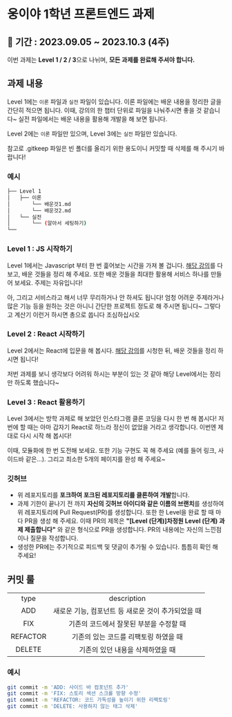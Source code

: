 # 웅이야 1학년 프론트엔드 과제

## 📆 기간 : 2023.09.05 ~ 2023.10.3 (4주)

이번 과제는 **Level 1 / 2 / 3**으로 나뉘며, **모든 과제를 완료해 주셔야 합니다.**

## 과제 내용

Level 1에는 `이론` 파일과 `실전` 파일이 있습니다. 이론 파일에는 배운 내용을 정리한 글을 간단히 적으면 됩니다. 이때, 강의의 한 챕터 단위로 파일을 나눠주시면 좋을 것 같습니다~ 실전 파일에서는 배운 내용을 활용해 개발을 해 보면 됩니다.

Level 2에는 `이론` 파일만 있으며, Level 3에는 `실전` 파일만 있습니다.

참고로 .gitkeep 파일은 빈 폴더를 올리기 위한 용도이니 커밋할 때 삭제를 해 주시기 바랍니다!

### 예시

```bash
├── Level 1
│   ├── 이론
│       └── 배운것1.md
│       └── 배운것2.md
│   └── 실전
│       └── (알아서 세팅하기)
└──
```

### Level 1 : JS 시작하기

Level 1에서는 Javascript 부터 한 번 흝어보는 시간을 가져 볼 겁니다.
[해당 강의](https://nomadcoders.co/javascript-for-beginners)를 다 보고, 배운 것들을 정리 해 주세요. 또한 배운 것들을 최대한 활용해 서비스 하나를 만들어 보세요. 주제는 자유입니다!

아, 그리고 서비스라고 해서 너무 무리하거나 안 하셔도 됩니다! 엄청 어려운 주제라거나 많은 기능 등을 원하는 것은 아니니 간단한 프로젝트 정도로 해 주시면 됩니다~ 그렇다고 계산기 이런거 하시면 총으로 쏩니다 조심하십시오

### Level 2 : React 시작하기

Level 2에서는 React에 입문을 해 봅시다.
[해당 강의](https://nomadcoders.co/react-for-beginners)를 시청한 뒤, 배운 것들을 정리 하시면 됩니다!

저번 과제를 보니 생각보다 어려워 하시는 부분이 있는 것 같아 해당 Level에서는 정리만 하도록 했습니다~

### Level 3 : React 활용하기

Level 3에서는 방학 과제로 해 보았던 인스타그램 클론 코딩을 다시 한 번 해 봅시다! 저번에 할 때는 아마 갑자기 React로 하느라 정신이 없었을 거라고 생각합니다. 이번엔 제대로 다시 시작 해 봅시다!

이때, 모듈화에 한 번 도전해 보세요. 또한 기능 구현도 꼭 해 주세요 (예를 들어 링크, 사이드바 같은...). 그리고 최소한 5개의 페이지를 완성 해 주세요~

### 깃허브

- 위 레포지토리를 **포크하여 포크된 레포지토리를 클론하여 개발**합니다.
- 과제 기한이 끝나기 전 까지 **자신의 깃허브 아이디와 같은 이름의 브랜치**를 생성하여 위 레포지토리에 Pull Request(PR)를 생성합니다. 또한 한 Level을 완료 할 때 마다 PR을 생성 해 주세요. 이때 PR의 제목은 **"[Level (단계)]차정원 Level (단계) 과제 제출합니다"** 와 같은 형식으로 PR을 생성합니다. PR의 내용에는 자신의 느낀점이나 질문을 작성합니다.
- 생성한 PR에는 주기적으로 피드백 및 댓글이 추가될 수 있습니다. 틈틈히 확인 해 주세요!

## 커밋 룰

|          |                                                    |
| :------: | :------------------------------------------------: |
|   type   |                    description                     |
|   ADD    | 새로운 기능, 컴포넌트 등 새로운 것이 추가되었을 때 |
|   FIX    |      기존의 코드에서 잘못된 부분을 수정할 때       |
| REFACTOR |       기존의 있는 코드를 리팩토링 하였을 때        |
|  DELETE  |          기존의 있던 내용을 삭제하였을 때          |

### 예시

```bash
git commit -m 'ADD: 사이드 바 컴포넌트 추가'
git commit -m 'FIX: 스토리 섹션 스크롤 방향 수정'
git commit -m 'REFACTOR: 코드 가독성을 높이기 위한 리팩토링'
git commit -m 'DELETE: 사용하지 않는 태그 삭제'
```
